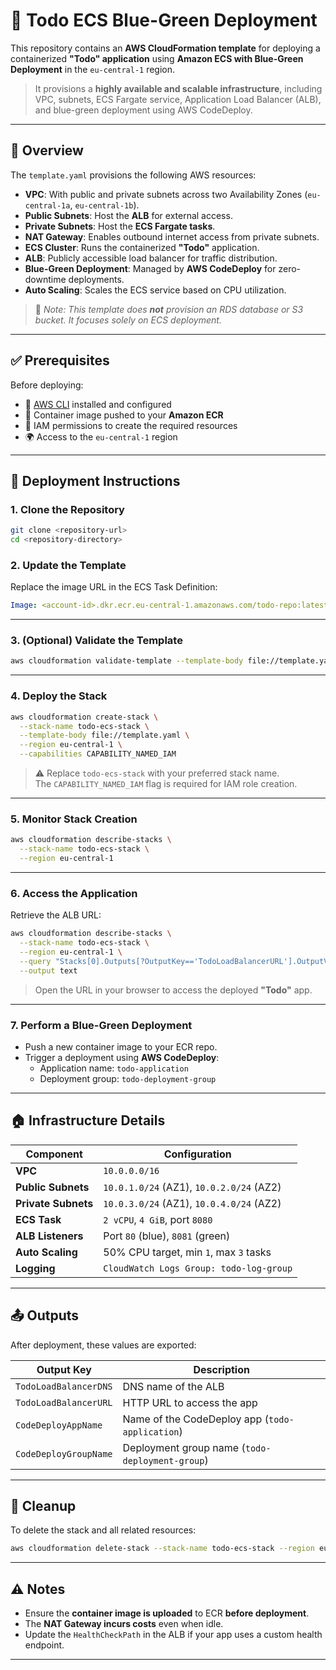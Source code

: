 # 🚀 Todo ECS Blue-Green Deployment

This repository contains an **AWS CloudFormation template** for deploying a containerized **"Todo" application** using **Amazon ECS with Blue-Green Deployment** in the `eu-central-1` region.

> It provisions a **highly available and scalable infrastructure**, including VPC, subnets, ECS Fargate service, Application Load Balancer (ALB), and blue-green deployment using AWS CodeDeploy.

---

## 📌 Overview

The `template.yaml` provisions the following AWS resources:

- **VPC**: With public and private subnets across two Availability Zones (`eu-central-1a`, `eu-central-1b`).
- **Public Subnets**: Host the **ALB** for external access.
- **Private Subnets**: Host the **ECS Fargate tasks**.
- **NAT Gateway**: Enables outbound internet access from private subnets.
- **ECS Cluster**: Runs the containerized **"Todo"** application.
- **ALB**: Publicly accessible load balancer for traffic distribution.
- **Blue-Green Deployment**: Managed by **AWS CodeDeploy** for zero-downtime deployments.
- **Auto Scaling**: Scales the ECS service based on CPU utilization.

> 📝 *Note: This template does **not** provision an RDS database or S3 bucket. It focuses solely on ECS deployment.*

---

## ✅ Prerequisites

Before deploying:

- 🔧 [AWS CLI](https://docs.aws.amazon.com/cli/latest/userguide/install-cliv2.html) installed and configured
- 🐳 Container image pushed to your **Amazon ECR**
- 🔐 IAM permissions to create the required resources
- 🌍 Access to the `eu-central-1` region

---

## 🚀 Deployment Instructions

### 1. Clone the Repository

```bash
git clone <repository-url>
cd <repository-directory>
```

### 2. Update the Template

Replace the image URL in the ECS Task Definition:

```yaml
Image: <account-id>.dkr.ecr.eu-central-1.amazonaws.com/todo-repo:latest
```

---

### 3. (Optional) Validate the Template

```bash
aws cloudformation validate-template --template-body file://template.yaml
```

---

### 4. Deploy the Stack

```bash
aws cloudformation create-stack \
  --stack-name todo-ecs-stack \
  --template-body file://template.yaml \
  --region eu-central-1 \
  --capabilities CAPABILITY_NAMED_IAM
```

> ⚠️ Replace `todo-ecs-stack` with your preferred stack name.  
> The `CAPABILITY_NAMED_IAM` flag is required for IAM role creation.

---

### 5. Monitor Stack Creation

```bash
aws cloudformation describe-stacks \
  --stack-name todo-ecs-stack \
  --region eu-central-1
```

---

### 6. Access the Application

Retrieve the ALB URL:

```bash
aws cloudformation describe-stacks \
  --stack-name todo-ecs-stack \
  --region eu-central-1 \
  --query "Stacks[0].Outputs[?OutputKey=='TodoLoadBalancerURL'].OutputValue" \
  --output text
```

> Open the URL in your browser to access the deployed **"Todo"** app.

---

### 7. Perform a Blue-Green Deployment

- Push a new container image to your ECR repo.
- Trigger a deployment using **AWS CodeDeploy**:
    - Application name: `todo-application`
    - Deployment group: `todo-deployment-group`

---

## 🏠 Infrastructure Details

| Component            | Configuration |
|----------------------|---------------|
| **VPC**              | `10.0.0.0/16` |
| **Public Subnets**   | `10.0.1.0/24` (AZ1), `10.0.2.0/24` (AZ2) |
| **Private Subnets**  | `10.0.3.0/24` (AZ1), `10.0.4.0/24` (AZ2) |
| **ECS Task**         | `2 vCPU`, `4 GiB`, port `8080` |
| **ALB Listeners**    | Port `80` (blue), `8081` (green) |
| **Auto Scaling**     | 50% CPU target, min `1`, max `3` tasks |
| **Logging**          | `CloudWatch Logs Group: todo-log-group` |

---

## 📤 Outputs

After deployment, these values are exported:

| Output Key             | Description |
|------------------------|-------------|
| `TodoLoadBalancerDNS`  | DNS name of the ALB |
| `TodoLoadBalancerURL`  | HTTP URL to access the app |
| `CodeDeployAppName`    | Name of the CodeDeploy app (`todo-application`) |
| `CodeDeployGroupName`  | Deployment group name (`todo-deployment-group`) |

---

## 🧹 Cleanup

To delete the stack and all related resources:

```bash
aws cloudformation delete-stack --stack-name todo-ecs-stack --region eu-central-1
```

---

## ⚠️ Notes

- Ensure the **container image is uploaded** to ECR **before deployment**.
- The **NAT Gateway incurs costs** even when idle.
- Update the `HealthCheckPath` in the ALB if your app uses a custom health endpoint.

---

